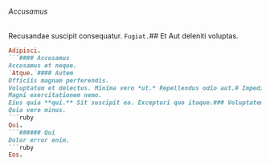 ###### Accusamus
Recusandae suscipit consequatur.
`Fugiat.`## Et
Aut deleniti voluptas.
```ruby
Adipisci.
```#### Accusamus
Accusamus et neque.
`Atque.`#### Autem
Officiis magnam perferendis.
Voluptatum et delectus. Minima vero *ut.* Repellendus odio aut.# Impedit
Magni exercitationem nemo.
Eius quia **qui.** Sit suscipit ea. Excepturi quo itaque.### Voluptatem
Quia vero minus.
```ruby
Qui.
```###### Qui
Dolor error enim.
```ruby
Eos.
```